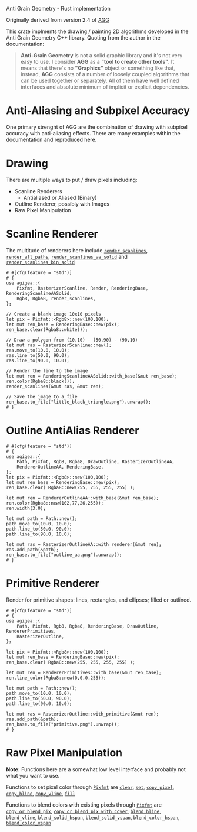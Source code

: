 Anti Grain Geometry - Rust implementation

Originally derived from version 2.4 of [AGG](https://agg.sourceforge.net/antigrain.com/)

This crate implments the drawing / painting 2D algorithms developed in the Anti
Grain Geometry C++ library. Quoting from the author in the documentation:

> **Anti-Grain Geometry** is not a solid graphic library and it's not very easy
  to use. I consider **AGG** as a **"tool to create other tools"**. It means
  that there's no **"Graphics"** object or something like that, instead,
  **AGG** consists of a number of loosely coupled algorithms that can be used
  together or separately. All of them have well defined interfaces and absolute
  minimum of implicit or explicit dependencies.

# Anti-Aliasing and Subpixel Accuracy

One primary strenght of AGG are the combination of drawing with subpixel
accuracy with anti-aliasing effects.  There are many examples within the
documentation and reproduced here.

# Drawing

There are multiple ways to put / draw pixels including:

  - Scanline Renderers
    - Antialiased or Aliased (Binary)
  - Outline Renderer, possibly with Images
  - Raw Pixel Manipulation

# Scanline Renderer

 The multitude of renderers here include [`render_scanlines`],
   [`render_all_paths`], [`render_scanlines_aa_solid`] and
   [`render_scanlines_bin_solid`]

```
# #[cfg(feature = "std")]
# {
use agigea::{
    Pixfmt, RasterizerScanline, Render, RenderingBase, RenderingScanlineAASolid,
    Rgb8, Rgba8, render_scanlines,
};

// Create a blank image 10x10 pixels
let pix = Pixfmt::<Rgb8>::new(100,100);
let mut ren_base = RenderingBase::new(pix);
ren_base.clear(Rgba8::white());

// Draw a polygon from (10,10) - (50,90) - (90,10)
let mut ras = RasterizerScanline::new();
ras.move_to(10.0, 10.0);
ras.line_to(50.0, 90.0);
ras.line_to(90.0, 10.0);

// Render the line to the image
let mut ren = RenderingScanlineAASolid::with_base(&mut ren_base);
ren.color(Rgba8::black());
render_scanlines(&mut ras, &mut ren);

// Save the image to a file
ren_base.to_file("little_black_triangle.png").unwrap();
# }
```

# Outline AntiAlias Renderer

```
# #[cfg(feature = "std")]
# {
use agigea::{
    Path, Pixfmt, Rgb8, Rgba8, DrawOutline, RasterizerOutlineAA,
    RendererOutlineAA, RenderingBase,
};
let pix = Pixfmt::<Rgb8>::new(100,100);
let mut ren_base = RenderingBase::new(pix);
ren_base.clear( Rgba8::new(255, 255, 255, 255) );

let mut ren = RendererOutlineAA::with_base(&mut ren_base);
ren.color(Rgba8::new(102,77,26,255));
ren.width(3.0);

let mut path = Path::new();
path.move_to(10.0, 10.0);
path.line_to(50.0, 90.0);
path.line_to(90.0, 10.0);

let mut ras = RasterizerOutlineAA::with_renderer(&mut ren);
ras.add_path(&path);
ren_base.to_file("outline_aa.png").unwrap();
# }
```

# Primitive Renderer

Render for primitive shapes: lines, rectangles, and ellipses; filled or
   outlined.

```
# #[cfg(feature = "std")]
# {
use agigea::{
    Path, Pixfmt, Rgb8, Rgba8, RenderingBase, DrawOutline, RendererPrimitives,
    RasterizerOutline,
};

let pix = Pixfmt::<Rgb8>::new(100,100);
let mut ren_base = RenderingBase::new(pix);
ren_base.clear( Rgba8::new(255, 255, 255, 255) );

let mut ren = RendererPrimitives::with_base(&mut ren_base);
ren.line_color(Rgba8::new(0,0,0,255));

let mut path = Path::new();
path.move_to(10.0, 10.0);
path.line_to(50.0, 90.0);
path.line_to(90.0, 10.0);

let mut ras = RasterizerOutline::with_primitive(&mut ren);
ras.add_path(&path);
ren_base.to_file("primitive.png").unwrap();
# }
```

# Raw Pixel Manipulation

  **Note:** Functions here are a somewhat low level interface and probably not what
    you want to use.

  Functions to set pixel color through [`Pixfmt`] are [`clear`], [`set`],
  [`copy_pixel`], [`copy_hline`], [`copy_vline`], [`fill`]

  Functions to blend colors with existing pixels through [`Pixfmt`] are
  [`copy_or_blend_pix`], [`copy_or_blend_pix_with_cover`], [`blend_hline`],
  [`blend_vline`], [`blend_solid_hspan`], [`blend_solid_vspan`],
  [`blend_color_hspan`], [`blend_color_vspan`]


[`Pixfmt`]: pixfmt/struct.Pixfmt.html
[`clear`]: pixfmt/struct.Pixfmt.html#method.clear
[`set`]: pixfmt/struct.Pixfmt.html#method.set
[`copy_pixel`]: pixfmt/struct.Pixfmt.html#method.copy_pixel
[`copy_hline`]: pixfmt/struct.Pixfmt.html#method.copy_hline
[`copy_vline`]: pixfmt/struct.Pixfmt.html#method.copy_vline
[`fill`]: pixfmt/trait.PixelDraw.html#method.fill
[`copy_or_blend_pix`]: pixfmt/trait.PixelDraw.html#method.copy_or_blend_pix
[`copy_or_blend_pix_with_cover`]: pixfmt/trait.PixelDraw.html#method.copy_or_blend_pix_with_cover
[`blend_hline`]: pixfmt/trait.PixelDraw.html#method.blend_hline
[`blend_vline`]: pixfmt/trait.PixelDraw.html#method.blend_vline
[`blend_solid_hspan`]: pixfmt/trait.PixelDraw.html#method.blend_solid_hspan
[`blend_solid_vspan`]: pixfmt/trait.PixelDraw.html#method.blend_solid_vspan
[`blend_color_hspan`]: pixfmt/trait.PixelDraw.html#method.blend_color_hspan
[`blend_color_vspan`]: pixfmt/trait.PixelDraw.html#method.blend_color_vspan
[`render_scanlines`]: render/fn.render_scanlines.html
[`render_all_paths`]: render/fn.render_all_paths.html
[`render_scanlines_aa_solid`]: render/fn.render_scanlines_aa_solid.html
[`render_scanlines_bin_solid`]: render/fn.render_scanlines_bin_solid.html

